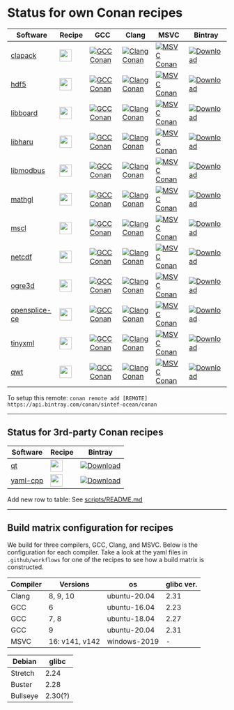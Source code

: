 # Status for own Conan recipes

Software | Recipe | GCC | Clang | MSVC | Bintray
---|---|---|---|---|---
[clapack](http://www.netlib.org/clapack)|[<img src="https://github.com/favicon.ico" height="28">](https://github.com/sintef-ocean/conan-clapack)|[![GCC Conan](https://github.com/sintef-ocean/conan-clapack/workflows/GCC%20Conan/badge.svg)](https://github.com/sintef-ocean/conan-clapack/actions?query=workflow%3A"GCC+Conan")|[![Clang Conan](https://github.com/sintef-ocean/conan-clapack/workflows/Clang%20Conan/badge.svg)](https://github.com/sintef-ocean/conan-clapack/actions?query=workflow%3A"Clang+Conan")|[![MSVC Conan](https://github.com/sintef-ocean/conan-clapack/workflows/MSVC%20Conan/badge.svg)](https://github.com/sintef-ocean/conan-clapack/actions?query=workflow%3A"MSVC+Conan")|[![Download](https://api.bintray.com/packages/sintef-ocean/conan/clapack%3Asintef/images/download.svg)](https://bintray.com/sintef-ocean/conan/clapack%3Asintef/_latestVersion)
[hdf5](https://portal.hdfgroup.org/display/HDF5/HDF5)|[<img src="https://github.com/favicon.ico" height="28">](https://github.com/sintef-ocean/conan-hdf5)|[![GCC Conan](https://github.com/sintef-ocean/conan-hdf5/workflows/GCC%20Conan/badge.svg)](https://github.com/sintef-ocean/conan-hdf5/actions?query=workflow%3A"GCC+Conan")|[![Clang Conan](https://github.com/sintef-ocean/conan-hdf5/workflows/Clang%20Conan/badge.svg)](https://github.com/sintef-ocean/conan-hdf5/actions?query=workflow%3A"Clang+Conan")|[![MSVC Conan](https://github.com/sintef-ocean/conan-hdf5/workflows/MSVC%20Conan/badge.svg)](https://github.com/sintef-ocean/conan-hdf5/actions?query=workflow%3A"MSVC+Conan")|[![Download](https://api.bintray.com/packages/sintef-ocean/conan/hdf5%3Asintef/images/download.svg)](https://bintray.com/sintef-ocean/conan/hdf5%3Asintef/_latestVersion)
[libboard](https://github.com/c-koi/libboard)|[<img src="https://github.com/favicon.ico" height="28">](https://github.com/sintef-ocean/conan-libboard)|[![GCC Conan](https://github.com/sintef-ocean/conan-libboard/workflows/GCC%20Conan/badge.svg)](https://github.com/sintef-ocean/conan-libboard/actions?query=workflow%3A"GCC+Conan")|[![Clang Conan](https://github.com/sintef-ocean/conan-libboard/workflows/Clang%20Conan/badge.svg)](https://github.com/sintef-ocean/conan-libboard/actions?query=workflow%3A"Clang+Conan")|[![MSVC Conan](https://github.com/sintef-ocean/conan-libboard/workflows/MSVC%20Conan/badge.svg)](https://github.com/sintef-ocean/conan-libboard/actions?query=workflow%3A"MSVC+Conan")|[![Download](https://api.bintray.com/packages/sintef-ocean/conan/libboard%3Asintef/images/download.svg)](https://bintray.com/sintef-ocean/conan/libboard%3Asintef/_latestVersion)
[libharu](http://libharu.org)|[<img src="https://github.com/favicon.ico" height="28">](https://github.com/sintef-ocean/conan-libharu)|[![GCC Conan](https://github.com/sintef-ocean/conan-libharu/workflows/GCC%20Conan/badge.svg)](https://github.com/sintef-ocean/conan-libharu/actions?query=workflow%3A"GCC+Conan")|[![Clang Conan](https://github.com/sintef-ocean/conan-libharu/workflows/Clang%20Conan/badge.svg)](https://github.com/sintef-ocean/conan-libharu/actions?query=workflow%3A"Clang+Conan")|[![MSVC Conan](https://github.com/sintef-ocean/conan-libharu/workflows/MSVC%20Conan/badge.svg)](https://github.com/sintef-ocean/conan-libharu/actions?query=workflow%3A"MSVC+Conan")|[![Download](https://api.bintray.com/packages/sintef-ocean/conan/libharu%3Asintef/images/download.svg)](https://bintray.com/sintef-ocean/conan/libharu%3Asintef/_latestVersion)
[libmodbus](http://libmodbus.org)|[<img src="https://github.com/favicon.ico" height="28">](https://github.com/sintef-ocean/conan-libmodbus)|[![GCC Conan](https://github.com/sintef-ocean/conan-libmodbus/workflows/GCC%20Conan/badge.svg)](https://github.com/sintef-ocean/conan-libmodbus/actions?query=workflow%3A"GCC+Conan")|[![Clang Conan](https://github.com/sintef-ocean/conan-libmodbus/workflows/Clang%20Conan/badge.svg)](https://github.com/sintef-ocean/conan-libmodbus/actions?query=workflow%3A"Clang+Conan")|[![MSVC Conan](https://github.com/sintef-ocean/conan-libmodbus/workflows/MSVC%20Conan/badge.svg)](https://github.com/sintef-ocean/conan-libmodbus/actions?query=workflow%3A"MSVC+Conan")|[![Download](https://api.bintray.com/packages/sintef-ocean/conan/libmodbus%3Asintef/images/download.svg)](https://bintray.com/sintef-ocean/conan/libmodbus%3Asintef/_latestVersion)
[mathgl](http://mathgl.sourceforge.net)|[<img src="https://github.com/favicon.ico" height="28">](https://github.com/sintef-ocean/conan-mathgl)|[![GCC Conan](https://github.com/sintef-ocean/conan-mathgl/workflows/GCC%20Conan/badge.svg)](https://github.com/sintef-ocean/conan-mathgl/actions?query=workflow%3A"GCC+Conan")|[![Clang Conan](https://github.com/sintef-ocean/conan-mathgl/workflows/Clang%20Conan/badge.svg)](https://github.com/sintef-ocean/conan-mathgl/actions?query=workflow%3A"Clang+Conan")|[![MSVC Conan](https://github.com/sintef-ocean/conan-mathgl/workflows/MSVC%20Conan/badge.svg)](https://github.com/sintef-ocean/conan-mathgl/actions?query=workflow%3A"MSVC+Conan")|[![Download](https://api.bintray.com/packages/sintef-ocean/conan/mathgl%3Asintef/images/download.svg)](https://bintray.com/sintef-ocean/conan/mathgl%3Asintef/_latestVersion)
[mscl](https://github.com/LORD-MicroStrain/MSCL)|[<img src="https://github.com/favicon.ico" height="28">](https://github.com/sintef-ocean/conan-mscl)|[![GCC Conan](https://github.com/sintef-ocean/conan-mscl/workflows/GCC%20Conan/badge.svg)](https://github.com/sintef-ocean/conan-mscl/actions?query=workflow%3A"GCC+Conan")|[![Clang Conan](https://github.com/sintef-ocean/conan-mscl/workflows/Clang%20Conan/badge.svg)](https://github.com/sintef-ocean/conan-mscl/actions?query=workflow%3A"Clang+Conan")|[![MSVC Conan](https://github.com/sintef-ocean/conan-mscl/workflows/MSVC%20Conan/badge.svg)](https://github.com/sintef-ocean/conan-mscl/actions?query=workflow%3A"MSVC+Conan")|[![Download](https://api.bintray.com/packages/sintef-ocean/conan/mscl%3Asintef/images/download.svg)](https://bintray.com/sintef-ocean/conan/mscl%3Asintef/_latestVersion)
[netcdf](https://github.com/Unidata/netcdf-c.git)|[<img src="https://github.com/favicon.ico" height="28">](https://github.com/sintef-ocean/conan-netcdf-c)|[![GCC Conan](https://github.com/sintef-ocean/conan-netcdf-c/workflows/GCC%20Conan/badge.svg)](https://github.com/sintef-ocean/conan-netcdf-c/actions?query=workflow%3A"GCC+Conan")|[![Clang Conan](https://github.com/sintef-ocean/conan-netcdf-c/workflows/Clang%20Conan/badge.svg)](https://github.com/sintef-ocean/conan-netcdf-c/actions?query=workflow%3A"Clang+Conan")|[![MSVC Conan](https://github.com/sintef-ocean/conan-netcdf-c/workflows/MSVC%20Conan/badge.svg)](https://github.com/sintef-ocean/conan-netcdf-c/actions?query=workflow%3A"MSVC+Conan")|[![Download](https://api.bintray.com/packages/sintef-ocean/conan/netcdf%3Asintef/images/download.svg)](https://bintray.com/sintef-ocean/conan/netcdf%3Asintef/_latestVersion)
[ogre3d](https://www.ogre3d.org/)|[<img src="https://github.com/favicon.ico" height="28">](https://github.com/sintef-ocean/conan-ogre3d)|[![GCC Conan](https://github.com/sintef-ocean/conan-ogre3d/workflows/GCC%20Conan/badge.svg)](https://github.com/sintef-ocean/conan-ogre3d/actions?query=workflow%3A"GCC+Conan")|[![Clang Conan](https://github.com/sintef-ocean/conan-ogre3d/workflows/Clang%20Conan/badge.svg)](https://github.com/sintef-ocean/conan-ogre3d/actions?query=workflow%3A"Clang+Conan")|[![MSVC Conan](https://github.com/sintef-ocean/conan-ogre3d/workflows/MSVC%20Conan/badge.svg)](https://github.com/sintef-ocean/conan-ogre3d/actions?query=workflow%3A"MSVC+Conan")|[![Download](https://api.bintray.com/packages/sintef-ocean/conan/ogre3d%3Asintef/images/download.svg)](https://bintray.com/sintef-ocean/conan/ogre3d%3Asintef/_latestVersion)
[opensplice-ce](https://github.com/ADLINK-IST/opensplice)|[<img src="https://github.com/favicon.ico" height="28">](https://github.com/sintef-ocean/conan-opensplice-ce)|[![GCC Conan](https://github.com/sintef-ocean/conan-opensplice-ce/workflows/GCC%20Conan/badge.svg)](https://github.com/sintef-ocean/conan-opensplice-ce/actions?query=workflow%3A"GCC+Conan")|[![Clang Conan](https://github.com/sintef-ocean/conan-opensplice-ce/workflows/Clang%20Conan/badge.svg)](https://github.com/sintef-ocean/conan-opensplice-ce/actions?query=workflow%3A"Clang+Conan")|[![MSVC Conan](https://github.com/sintef-ocean/conan-opensplice-ce/workflows/MSVC%20Conan/badge.svg)](https://github.com/sintef-ocean/conan-opensplice-ce/actions?query=workflow%3A"MSVC+Conan")|[![Download](https://api.bintray.com/packages/sintef-ocean/conan/opensplice-ce%3Asintef/images/download.svg)](https://bintray.com/sintef-ocean/conan/opensplice-ce%3Asintef/_latestVersion)
[tinyxml](http://www.grinninglizard.com/tinyxml)|[<img src="https://github.com/favicon.ico" height="28">](https://github.com/sintef-ocean/conan-tinyxml)|[![GCC Conan](https://github.com/sintef-ocean/conan-tinyxml/workflows/GCC%20Conan/badge.svg)](https://github.com/sintef-ocean/conan-tinyxml/actions?query=workflow%3A"GCC+Conan")|[![Clang Conan](https://github.com/sintef-ocean/conan-tinyxml/workflows/Clang%20Conan/badge.svg)](https://github.com/sintef-ocean/conan-tinyxml/actions?query=workflow%3A"Clang+Conan")|[![MSVC Conan](https://github.com/sintef-ocean/conan-tinyxml/workflows/MSVC%20Conan/badge.svg)](https://github.com/sintef-ocean/conan-tinyxml/actions?query=workflow%3A"MSVC+Conan")|[![Download](https://api.bintray.com/packages/sintef-ocean/conan/tinyxml%3Asintef/images/download.svg)](https://bintray.com/sintef-ocean/conan/tinyxml%3Asintef/_latestVersion)
[qwt](https://qwt.sourceforge.io/)|[<img src="https://github.com/favicon.ico" height="28">](https://github.com/sintef-ocean/conan-qwt)|[![GCC Conan](https://github.com/sintef-ocean/conan-qwt/workflows/GCC%20Conan/badge.svg)](https://github.com/sintef-ocean/conan-qwt/actions?query=workflow%3A"GCC+Conan")|[![Clang Conan](https://github.com/sintef-ocean/conan-qwt/workflows/Clang%20Conan/badge.svg)](https://github.com/sintef-ocean/conan-qwt/actions?query=workflow%3A"Clang+Conan")|[![MSVC Conan](https://github.com/sintef-ocean/conan-qwt/workflows/MSVC%20Conan/badge.svg)](https://github.com/sintef-ocean/conan-qwt/actions?query=workflow%3A"MSVC+Conan")|[![Download](https://api.bintray.com/packages/sintef-ocean/conan/qwt%3Asintef/images/download.svg)](https://bintray.com/sintef-ocean/conan/qwt%3Asintef/_latestVersion)

To setup this remote:
`conan remote add [REMOTE] https://api.bintray.com/conan/sintef-ocean/conan`

----
## Status for 3rd-party Conan recipes

Software | Recipe | Bintray
---|---|---
[qt](https://www.qt.io)|[<img src="https://github.com/favicon.ico" height="28">](https://github.com/bincrafters/conan-qt)|[![Download](https://api.bintray.com/packages/sintef-ocean/conan/qt%3Abincrafters/images/download.svg)](https://bintray.com/sintef-ocean/conan/qt%3Abincrafters/_latestVersion)
[yaml-cpp](https://github.com/jbeder/yaml-cpp)|[<img src="https://github.com/favicon.ico" height="28">](https://github.com/conan-io/conan-center-index)|[![Download](https://api.bintray.com/packages/sintef-ocean/conan/yaml-cpp%3A_/images/download.svg)](https://bintray.com/sintef-ocean/conan/yaml-cpp%3A_/_latestVersion)


Add new row to table: See [scripts/README.md](scripts/README.md)

----
## Build matrix configuration for recipes
We build for three compilers, GCC, Clang, and MSVC. Below is the configuration for each
compiler. Take a look at the yaml files in `.github/workflows` for one of the recipes to
see how a build matrix is constructed.

| Compiler | Versions       | os           | glibc ver. |
| -------- | -------------- | ------------ | ---------- |
| Clang    | 8, 9, 10       | ubuntu-20.04 | 2.31       |
| GCC      | 6              | ubuntu-16.04 | 2.23       |
| GCC      | 7, 8           | ubuntu-18.04 | 2.27       |
| GCC      | 9              | ubuntu-20.04 | 2.31       |
| MSVC     | 16: v141, v142 | windows-2019 | -          |

| Debian   | glibc   |
|----------|---------|
| Stretch  | 2.24    |
| Buster   | 2.28    |
| Bullseye | 2.30(?) |
